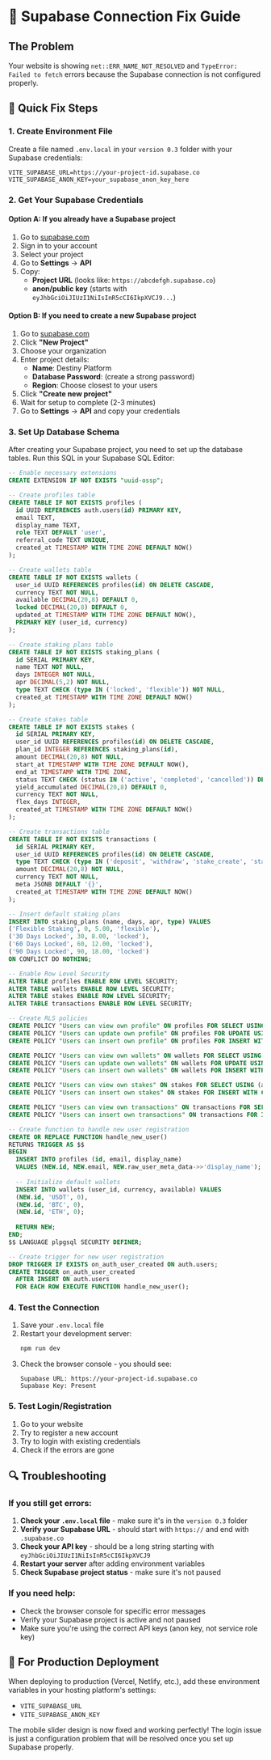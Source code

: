 # 🔧 Supabase Connection Fix Guide

## The Problem
Your website is showing `net::ERR_NAME_NOT_RESOLVED` and `TypeError: Failed to fetch` errors because the Supabase connection is not configured properly.

## 🚀 Quick Fix Steps

### 1. Create Environment File
Create a file named `.env.local` in your `version 0.3` folder with your Supabase credentials:

```env
VITE_SUPABASE_URL=https://your-project-id.supabase.co
VITE_SUPABASE_ANON_KEY=your_supabase_anon_key_here
```

### 2. Get Your Supabase Credentials

#### Option A: If you already have a Supabase project
1. Go to [supabase.com](https://supabase.com)
2. Sign in to your account
3. Select your project
4. Go to **Settings** → **API**
5. Copy:
   - **Project URL** (looks like: `https://abcdefgh.supabase.co`)
   - **anon/public key** (starts with `eyJhbGciOiJIUzI1NiIsInR5cCI6IkpXVCJ9...`)

#### Option B: If you need to create a new Supabase project
1. Go to [supabase.com](https://supabase.com)
2. Click **"New Project"**
3. Choose your organization
4. Enter project details:
   - **Name**: Destiny Platform
   - **Database Password**: (create a strong password)
   - **Region**: Choose closest to your users
5. Click **"Create new project"**
6. Wait for setup to complete (2-3 minutes)
7. Go to **Settings** → **API** and copy your credentials

### 3. Set Up Database Schema
After creating your Supabase project, you need to set up the database tables. Run this SQL in your Supabase SQL Editor:

```sql
-- Enable necessary extensions
CREATE EXTENSION IF NOT EXISTS "uuid-ossp";

-- Create profiles table
CREATE TABLE IF NOT EXISTS profiles (
  id UUID REFERENCES auth.users(id) PRIMARY KEY,
  email TEXT,
  display_name TEXT,
  role TEXT DEFAULT 'user',
  referral_code TEXT UNIQUE,
  created_at TIMESTAMP WITH TIME ZONE DEFAULT NOW()
);

-- Create wallets table
CREATE TABLE IF NOT EXISTS wallets (
  user_id UUID REFERENCES profiles(id) ON DELETE CASCADE,
  currency TEXT NOT NULL,
  available DECIMAL(20,8) DEFAULT 0,
  locked DECIMAL(20,8) DEFAULT 0,
  updated_at TIMESTAMP WITH TIME ZONE DEFAULT NOW(),
  PRIMARY KEY (user_id, currency)
);

-- Create staking plans table
CREATE TABLE IF NOT EXISTS staking_plans (
  id SERIAL PRIMARY KEY,
  name TEXT NOT NULL,
  days INTEGER NOT NULL,
  apr DECIMAL(5,2) NOT NULL,
  type TEXT CHECK (type IN ('locked', 'flexible')) NOT NULL,
  created_at TIMESTAMP WITH TIME ZONE DEFAULT NOW()
);

-- Create stakes table
CREATE TABLE IF NOT EXISTS stakes (
  id SERIAL PRIMARY KEY,
  user_id UUID REFERENCES profiles(id) ON DELETE CASCADE,
  plan_id INTEGER REFERENCES staking_plans(id),
  amount DECIMAL(20,8) NOT NULL,
  start_at TIMESTAMP WITH TIME ZONE DEFAULT NOW(),
  end_at TIMESTAMP WITH TIME ZONE,
  status TEXT CHECK (status IN ('active', 'completed', 'cancelled')) DEFAULT 'active',
  yield_accumulated DECIMAL(20,8) DEFAULT 0,
  currency TEXT NOT NULL,
  flex_days INTEGER,
  created_at TIMESTAMP WITH TIME ZONE DEFAULT NOW()
);

-- Create transactions table
CREATE TABLE IF NOT EXISTS transactions (
  id SERIAL PRIMARY KEY,
  user_id UUID REFERENCES profiles(id) ON DELETE CASCADE,
  type TEXT CHECK (type IN ('deposit', 'withdraw', 'stake_create', 'stake_yield', 'transfer')) NOT NULL,
  amount DECIMAL(20,8) NOT NULL,
  currency TEXT NOT NULL,
  meta JSONB DEFAULT '{}',
  created_at TIMESTAMP WITH TIME ZONE DEFAULT NOW()
);

-- Insert default staking plans
INSERT INTO staking_plans (name, days, apr, type) VALUES
('Flexible Staking', 0, 5.00, 'flexible'),
('30 Days Locked', 30, 8.00, 'locked'),
('60 Days Locked', 60, 12.00, 'locked'),
('90 Days Locked', 90, 18.00, 'locked')
ON CONFLICT DO NOTHING;

-- Enable Row Level Security
ALTER TABLE profiles ENABLE ROW LEVEL SECURITY;
ALTER TABLE wallets ENABLE ROW LEVEL SECURITY;
ALTER TABLE stakes ENABLE ROW LEVEL SECURITY;
ALTER TABLE transactions ENABLE ROW LEVEL SECURITY;

-- Create RLS policies
CREATE POLICY "Users can view own profile" ON profiles FOR SELECT USING (auth.uid() = id);
CREATE POLICY "Users can update own profile" ON profiles FOR UPDATE USING (auth.uid() = id);
CREATE POLICY "Users can insert own profile" ON profiles FOR INSERT WITH CHECK (auth.uid() = id);

CREATE POLICY "Users can view own wallets" ON wallets FOR SELECT USING (auth.uid() = user_id);
CREATE POLICY "Users can update own wallets" ON wallets FOR UPDATE USING (auth.uid() = user_id);
CREATE POLICY "Users can insert own wallets" ON wallets FOR INSERT WITH CHECK (auth.uid() = user_id);

CREATE POLICY "Users can view own stakes" ON stakes FOR SELECT USING (auth.uid() = user_id);
CREATE POLICY "Users can insert own stakes" ON stakes FOR INSERT WITH CHECK (auth.uid() = user_id);

CREATE POLICY "Users can view own transactions" ON transactions FOR SELECT USING (auth.uid() = user_id);
CREATE POLICY "Users can insert own transactions" ON transactions FOR INSERT WITH CHECK (auth.uid() = user_id);

-- Create function to handle new user registration
CREATE OR REPLACE FUNCTION handle_new_user()
RETURNS TRIGGER AS $$
BEGIN
  INSERT INTO profiles (id, email, display_name)
  VALUES (NEW.id, NEW.email, NEW.raw_user_meta_data->>'display_name');
  
  -- Initialize default wallets
  INSERT INTO wallets (user_id, currency, available) VALUES
  (NEW.id, 'USDT', 0),
  (NEW.id, 'BTC', 0),
  (NEW.id, 'ETH', 0);
  
  RETURN NEW;
END;
$$ LANGUAGE plpgsql SECURITY DEFINER;

-- Create trigger for new user registration
DROP TRIGGER IF EXISTS on_auth_user_created ON auth.users;
CREATE TRIGGER on_auth_user_created
  AFTER INSERT ON auth.users
  FOR EACH ROW EXECUTE FUNCTION handle_new_user();
```

### 4. Test the Connection
1. Save your `.env.local` file
2. Restart your development server:
   ```bash
   npm run dev
   ```
3. Check the browser console - you should see:
   ```
   Supabase URL: https://your-project-id.supabase.co
   Supabase Key: Present
   ```

### 5. Test Login/Registration
1. Go to your website
2. Try to register a new account
3. Try to login with existing credentials
4. Check if the errors are gone

## 🔍 Troubleshooting

### If you still get errors:
1. **Check your `.env.local` file** - make sure it's in the `version 0.3` folder
2. **Verify your Supabase URL** - should start with `https://` and end with `.supabase.co`
3. **Check your API key** - should be a long string starting with `eyJhbGciOiJIUzI1NiIsInR5cCI6IkpXVCJ9`
4. **Restart your server** after adding environment variables
5. **Check Supabase project status** - make sure it's not paused

### If you need help:
- Check the browser console for specific error messages
- Verify your Supabase project is active and not paused
- Make sure you're using the correct API keys (anon key, not service role key)

## 📱 For Production Deployment
When deploying to production (Vercel, Netlify, etc.), add these environment variables in your hosting platform's settings:
- `VITE_SUPABASE_URL`
- `VITE_SUPABASE_ANON_KEY`

The mobile slider design is now fixed and working perfectly! The login issue is just a configuration problem that will be resolved once you set up Supabase properly.
